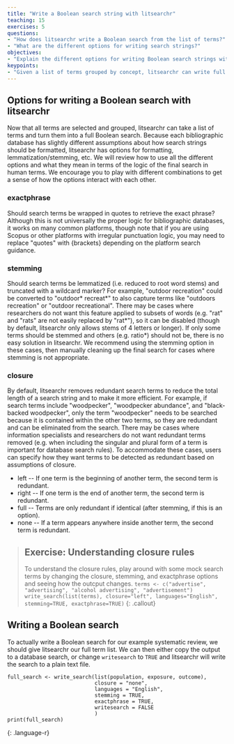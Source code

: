 ```yaml
---
title: "Write a Boolean search string with litsearchr"
teaching: 15
exercises: 5
questions:
- "How does litsearchr write a Boolean search from the list of terms?"
- "What are the different options for writing search strings?"
objectives:
- "Explain the different options for writing Boolean search strings with litsearchr."
keypoints:
- "Given a list of terms grouped by concept, litsearchr can write full Boolean search string from them."
---
```


## Options for writing a Boolean search with litsearchr

Now that all terms are selected and grouped, litsearchr can take a list of terms and turn them into a full Boolean search. Because each bibliographic database has slightly different assumptions about how search strings should be formatted, litsearchr has options for formatting, lemmatization/stemming, etc. We will review how to use all the different options and what they mean in terms of the logic of the final search in human terms. We encourage you to play with different combinations to get a sense of how the options interact with each other.

### exactphrase
Should search terms be wrapped in quotes to retrieve the exact phrase? Although this is not universally the proper logic for bibliographic databases, it works on many common platforms, though note that if you are using Scopus or other platforms with irregular punctuation logic, you may need to replace "quotes" with {brackets} depending on the platform search guidance. 

### stemming
Should search terms be lemmatized (i.e. reduced to root word stems) and truncated with a wildcard marker? For example, "outdoor recreation" could be converted to "outdoor* recreat\*" to also capture terms like "outdoors recreation" or "outdoor recreational". There may be cases where researchers do not want this feature applied to subsets of words (e.g. "rat" and "rats" are not easily replaced by "rat\*"), so it can be disabled (though by default, litsearchr only allows stems of 4 letters or longer). If only some terms should be stemmed and others (e.g. ratio*) should not be, there is no easy solution in litsearchr. We recommend using the stemming option in these cases, then manually cleaning up the final search for cases where stemming is not appropriate.

### closure
By default, litsearchr removes redundant search terms to reduce the total length of a search string and to make it more efficient. For example, if search terms include "woodpecker", "woodpecker abundance", and "black-backed woodpecker", only the term "woodpecker" needs to be searched because it is contained within the other two terms, so they are redundant and can be eliminated from the search. There may be cases where information specialists and researchers do not want redundant terms removed (e.g. when including the singular and plural form of a term is important for database search rules). To accommodate these cases, users can specify how they want terms to be detected as redundant based on assumptions of closure.
* left -- If one term is the beginning of another term, the second term is redundant.
* right -- If one term is the end of another term, the second term is redundant.
* full -- Terms are only redundant if identical (after stemming, if this is an option).
* none -- If a term appears anywhere inside another term, the second term is redundant.

> ## Exercise: Understanding closure rules
> To understand the closure rules, play around with some mock search terms by changing the closure, stemming, and exactphrase options and seeing how the outcput changes.
> `terms <- c("advertise", "advertising", "alcohol advertising", "advertisement")`
> `write_search(list(terms), closure="left", languages="English", stemming=TRUE, exactphrase=TRUE)`
{: .callout}


## Writing a Boolean search

To actually write a Boolean search for our example systematic review, we should give litsearchr our full term list. We can then either copy the output to a database search, or change `writesearch` to `TRUE` and litsearchr will write the search to a plain text file.

~~~
full_search <- write_search(list(population, exposure, outcome),
                            closure = "none",
                            languages = "English",
                            stemming = TRUE,
                            exactphrase = TRUE,
                            writesearch = FALSE
                            )
print(full_search)
~~~
{: .language-r}

